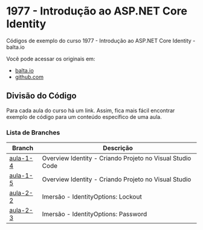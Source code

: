 # 1977 - Introdução ao ASP.NET Core Identity

Códigos de exemplo do curso 1977 - Introdução ao ASP.NET Core Identity - balta.io

Você pode acessar os originais em:

-   [balta.io](https://balta.io/)
-   [github.com](https://github.com/balta-io/1977)

## Divisão do Código

Para cada aula do curso há um link. Assim, fica mais fácil encontrar exemplo de código para um conteúdo específico de uma aula.

### Lista de Branches

| Branch   | Descrição                                                 |
| -------- | --------------------------------------------------------- |
| [aula-1-4](278de57adea8c9aa9d6333d6068818e2cb519be7/OverviewIdentity) | Overview Identity - Criando Projeto no Visual Studio Code |
| [aula-1-5](12902bc3030ffe516fef971af79de864dc946b27/Id.Overview.Mvc.Vstudio) | Overview Identity - Criando Projeto no Visual Studio |
| [aula-2-2](df010a0732b2f8a3bb8db57436e11e58567daf6e/Id.Overview.Mvc.Vstudio) | Imersão - IdentityOptions: Lockout |
| [aula-2-3](c8843331c8e9d2080b4f6af39f8955895efb760e/Id.Overview.Mvc.Vstudio) | Imersão - IdentityOptions: Password |